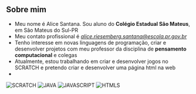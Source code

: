 ## Sobre mim ##
- Meu nome é Alice Santana. Sou aluno do **Colégio Estadual São Mateus**, em São Mateus do Sul-PR  
- Meu contato profissional é *alice.riesemberg.santana@escola.pr.gov.br*
- Tenho interesse em novas  linguagens de programação, criar e desenvolver projetos com meu professor da disciplina de **pensamento  computacional** e colegas
- Atualmente, estou trabalhando em criar e desenvolver jogos no SCRATCH  e pretendo criar  e  desenvolver uma página html na web
- 
![SCRATCH](https://img.shields.io/badge/Scratch-4D97FF?style=for-the-badge&logo=Scratch&logoColor=white)
![JAVA](https://img.shields.io/badge/Java-ED8B00?style=for-the-badge&logo=java&logoColor=white)
![JAVASCRIPT](https://img.shields.io/badge/JavaScript-323330?style=for-the-badge&logo=javascript&logoColor=F7DF1E)
![HTMLS](https://img.shields.io/badge/HTML5-E34F26?style=for-the-badge&logo=html5&logoColor=white)
